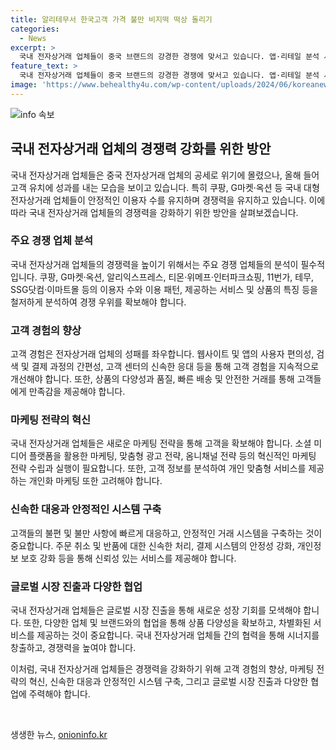 ```yaml
---
title: 알리테무서 한국고객 가격 불만 비지떡 떡상 돌리기
categories:
  - News
excerpt: >
  국내 전자상거래 업체들이 중국 브랜드의 강경한 경쟁에 맞서고 있습니다. 앱·리테일 분석 서비스에 따르면, 쿠팡이 월평균 3,056,130명의 이용자로 선두를 차지했으며, G마켓·옥션이 828,439명으로 뒤를 이었습니다. 중국 업체 알리익스프레스와 테무의 이용자 수는 3월 정점 후 4월과 5월에 감소했습니다. 중국 브랜드의 품질과 안전 우려로 이용자들의 이탈이 예상되고 있습니다.
feature_text: >
  국내 전자상거래 업체들이 중국 브랜드의 강경한 경쟁에 맞서고 있습니다. 앱·리테일 분석 서비스에 따르면, 쿠팡이 월평균 3,056,130명의 이용자로 선두를 차지했으며, G마켓·옥션이 828,439명으로 뒤를 이었습니다. 중국 업체 알리익스프레스와 테무의 이용자 수는 3월 정점 후 4월과 5월에 감소했습니다. 중국 브랜드의 품질과 안전 우려로 이용자들의 이탈이 예상되고 있습니다.
image: 'https://www.behealthy4u.com/wp-content/uploads/2024/06/koreanews.jpg'
---
```


<p><img src="https://www.behealthy4u.com/wp-content/uploads/2024/06/koreanews.jpg" alt="info 속보" /></p>

<h2 data-ke-size="size26">국내 전자상거래 업체의 경쟁력 강화를 위한 방안</h2>

<p>국내 전자상거래 업체들은 중국 전자상거래 업체의 공세로 위기에 몰렸으나, 올해 들어 고객 유치에 성과를 내는 모습을 보이고 있습니다. 특히 쿠팡, G마켓·옥션 등 국내 대형 전자상거래 업체들이 안정적인 이용자 수를 유지하며 경쟁력을 유지하고 있습니다. 이에 따라 국내 전자상거래 업체들의 경쟁력을 강화하기 위한 방안을 살펴보겠습니다.</p>

<h3 data-ke-size="size22">주요 경쟁 업체 분석</h3>

<p>국내 전자상거래 업체들의 경쟁력을 높이기 위해서는 주요 경쟁 업체들의 분석이 필수적입니다. 쿠팡, G마켓·옥션, 알리익스프레스, 티몬·위메프·인터파크쇼핑, 11번가, 테무, SSG닷컴·이마트몰 등의 이용자 수와 이용 패턴, 제공하는 서비스 및 상품의 특징 등을 철저하게 분석하여 경쟁 우위를 확보해야 합니다.</p>

<h3 data-ke-size="size22">고객 경험의 향상</h3>

<p>고객 경험은 전자상거래 업체의 성패를 좌우합니다. 웹사이트 및 앱의 사용자 편의성, 검색 및 결제 과정의 간편성, 고객 센터의 신속한 응대 등을 통해 고객 경험을 지속적으로 개선해야 합니다. 또한, 상품의 다양성과 품질, 빠른 배송 및 안전한 거래를 통해 고객들에게 만족감을 제공해야 합니다.</p>

<h3 data-ke-size="size22">마케팅 전략의 혁신</h3>

<p>국내 전자상거래 업체들은 새로운 마케팅 전략을 통해 고객을 확보해야 합니다. 소셜 미디어 플랫폼을 활용한 마케팅, 맞춤형 광고 전략, 옴니채널 전략 등의 혁신적인 마케팅 전략 수립과 실행이 필요합니다. 또한, 고객 정보를 분석하여 개인 맞춤형 서비스를 제공하는 개인화 마케팅 또한 고려해야 합니다. </p>

<h3 data-ke-size="size22">신속한 대응과 안정적인 시스템 구축</h3>

<p>고객들의 불편 및 불만 사항에 빠르게 대응하고, 안정적인 거래 시스템을 구축하는 것이 중요합니다. 주문 취소 및 반품에 대한 신속한 처리, 결제 시스템의 안정성 강화, 개인정보 보호 강화 등을 통해 신뢰성 있는 서비스를 제공해야 합니다.</p>

<h3 data-ke-size="size22">글로벌 시장 진출과 다양한 협업</h3>

<p>국내 전자상거래 업체들은 글로벌 시장 진출을 통해 새로운 성장 기회를 모색해야 합니다. 또한, 다양한 업체 및 브랜드와의 협업을 통해 상품 다양성을 확보하고, 차별화된 서비스를 제공하는 것이 중요합니다. 국내 전자상거래 업체들 간의 협력을 통해 시너지를 창출하고, 경쟁력을 높여야 합니다. </p>

<p>이처럼, 국내 전자상거래 업체들은 경쟁력을 강화하기 위해 고객 경험의 향상, 마케팅 전략의 혁신, 신속한 대응과 안정적인 시스템 구축, 그리고 글로벌 시장 진출과 다양한 협업에 주력해야 합니다. <p data-ke-size="size16">&nbsp;</p></p>
생생한 뉴스, <a href="https://onioninfo.kr" rel="dofollow">onioninfo.kr</a>


